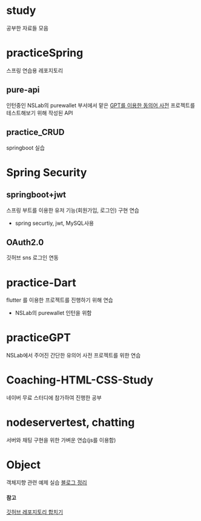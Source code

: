 # study

공부한 자료들 모음

# practiceSpring
스프링 연습용 레포지토리

## pure-api
인턴중인 NSLab의 purewallet 부서에서 맡은 [GPT를 이용한 동의어 사전](https://github.com/freemoon99/practiceGPT) 프로젝트를 테스트해보기 위해 작성된 API

## practice_CRUD
springboot 실습

# Spring Security
## springboot+jwt
스프링 부트를 이용한 유저 기능(회원가입, 로그인) 구현 연습
- spring securtiy, jwt, MySQL사용
## OAuth2.0
깃허브 sns 로그인 연동

# practice-Dart
flutter 를 이용한 프로젝트를 진행하기 위해 연습
- NSLab의 purewallet 인턴을 위함

# practiceGPT
NSLab에서 주어진 간단한 유의어 사전 프로젝트를 위한 연습

# Coaching-HTML-CSS-Study
네이버 무료 스터디에 참가하여 진행한 공부

# nodeservertest, chatting
서버와 채팅 구현을 위한 가벼운 연습(js를 이용함)

# Object
객체지향 관련 예제 실습
[블로그 정리](https://velog.io/@freemoon99/%EC%98%A4%EB%B8%8C%EC%A0%9D%ED%8A%B8-%EC%B1%85%EC%9D%84-%ED%86%B5%ED%95%9C-%EA%B0%9D%EC%B2%B4%EC%A7%80%ED%96%A5-%EC%9E%85%EB%AC%B8)


#### 참고
[깃허브 레포지토리 합치기](https://velog.io/@ejayjeon/Github-Repository%EB%93%A4-%EA%B9%94%EB%81%94%ED%95%98%EA%B2%8C-%ED%95%98%EB%82%98%EB%A1%9C-%ED%95%A9%EC%B9%98%EA%B8%B0)
